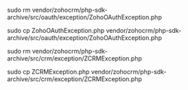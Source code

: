 
sudo rm vendor/zohocrm/php-sdk-archive/src/oauth/exception/ZohoOAuthException.php

sudo cp ZohoOAuthException.php vendor/zohocrm/php-sdk-archive/src/oauth/exception/ZohoOAuthException.php

sudo rm vendor/zohocrm/php-sdk-archive/src/crm/exception/ZCRMException.php

sudo cp ZCRMException.php vendor/zohocrm/php-sdk-archive/src/crm/exception/ZCRMException.php
